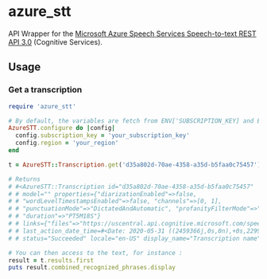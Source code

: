 # azure_stt
API Wrapper for the [Microsoft Azure Speech Services Speech-to-text REST API 3.0](https://docs.microsoft.com/en-us/azure/cognitive-services/speech-service/rest-speech-to-text) (Cognitive Services).

## Usage

### Get a transcription

```ruby
require 'azure_stt'

# By default, the variables are fetch from ENV['SUBSCRIPTION_KEY] and ENV['REGION']
AzureSTT.configure do |config|
  config.subscription_key = 'your_subscription_key'
  config.region = 'your_region'
end

t = AzureSTT::Transcription.get('d35a802d-70ae-4358-a35d-b5faa0c75457')

# Returns
# #<AzureSTT::Transcription id="d35a802d-70ae-4358-a35d-b5faa0c75457"
# # model="" properties={"diarizationEnabled"=>false,
# # "wordLevelTimestampsEnabled"=>false, "channels"=>[0, 1],
# # "punctuationMode"=>"DictatedAndAutomatic", "profanityFilterMode"=>"Masked",
# # "duration"=>"PT5M18S"}
# # links={"files"=>"https://uscentral.api.cognitive.microsoft.com/speechtotext/v3.0/transcriptions/d35a802d-70ae-4358-a35d-b5faa0c75457/files"}
# # last_action_date_time=#<Date: 2020-05-31 ((2459366j,0s,0n),+0s,2299161j)> created_date_time=#<Date: 2020-05-31 ((2459366j,0s,0n),+0s,2299161j)>
# # status="Succeeded" locale="en-US" display_name="Transcription name" files=[]>

# You can then access to the text, for instance :
result = t.results.first
puts result.combined_recognized_phrases.display
```
